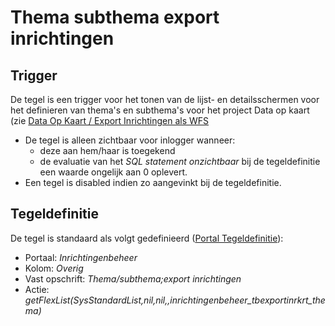 # Thema subthema export inrichtingen

## Trigger

De tegel is een trigger voor het tonen van de lijst- en detailsschermen voor het definieren van thema's en subthema's voor het project Data op kaart (zie [Data Op Kaart / Export Inrichtingen als WFS](/instellen_inrichten/data_op_kaart.md)

- De tegel is alleen zichtbaar voor inlogger wanneer:
  - deze aan hem/haar is toegekend
  - de evaluatie van het _SQL statement onzichtbaar_ bij de tegeldefinitie een waarde ongelijk aan 0 oplevert.
- Een tegel is disabled indien zo aangevinkt bij de tegeldefinitie.

## Tegeldefinitie

De tegel is standaard als volgt gedefinieerd ([Portal Tegeldefinitie](/instellen_inrichten/portaldefinitie/portal_tegel.md)):

- Portaal: _Inrichtingenbeheer_
- Kolom: _Overig_
- Vast opschrift: _Thema/subthema;export inrichtingen_
- Actie: _getFlexList(SysStandardList,nil,nil,,inrichtingenbeheer_tbexportinrkrt_thema)_
